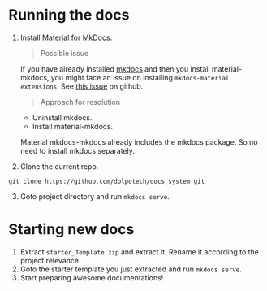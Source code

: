 # Running the docs

1. Install <a href="https://squidfunk.github.io/mkdocs-material/getting-started/" target="_blank">Material for MkDocs</a>.
    
    > Possible issue
    
    If you have already installed <a href="https://squidfunk.github.io/mkdocs-material/getting-started/" target="_blank">mkdocs</a> and then you install material-mkdocs, you might face an issue on installing `mkdocs-material extensions`.
    See [this issue](https://github.com/squidfunk/mkdocs-material/issues/1450#issuecomment-583397522) on github.
    
    > Approach for resolution
    
    - Uninstall mkdocs.
    - Install material-mkdocs.
     
    Material mkdocs-mkdocs already includes the mkdocs package. So no need to install mkdocs separately.

2. Clone the current repo.

```git clone https://github.com/dolpotech/docs_system.git```

3. Goto project directory and run `mkdocs serve`.

# Starting new docs

1. Extract `starter_Template.zip` and extract it. Rename it according to the project relevance.                
2. Goto the starter template you just extracted and run `mkdocs serve`.
3. Start preparing awesome documentations! 